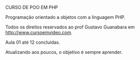 CURSO DE POO EM PHP

Programação orientado a objetos com a linguagem PHP.

Todos os direitos reservados ao prof Gustavo Guanabara em http://www.cursoemvideo.com.

Aula 01 até 12 concluidas.

Atualizando aos poucos, o objetivo é sempre aprender.
